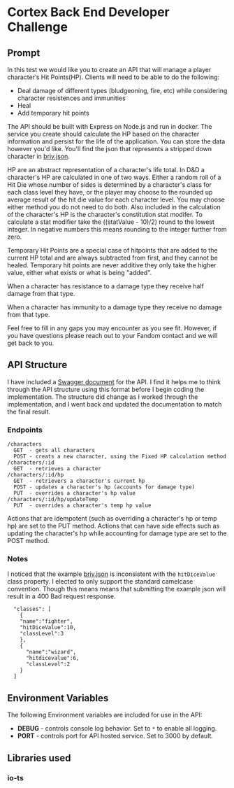 # Cortex Back End Developer Challenge

## Prompt
In this test we would like you to create an API that will manage a player character’s Hit Points(HP). Clients will need to be able to do the following:
- Deal damage of different types (bludgeoning, fire, etc) while considering character resistences and immunities
- Heal
- Add temporary hit points

The API should be built with Express on Node.js and run in docker. The service you create should calculate the HP based on the character information and persist for the life of the application. You can store the data however you'd like. You'll find the json that represents a stripped down character in  [briv.json](Reference/briv.json).

HP are an abstract representation of a character's life total. In D&D a character's HP are calculated in one of two ways. Either a random roll of a Hit Die whose number of sides is determined by a character's class for each class level they have, or the player may choose to the rounded up average result of the hit die value for each character level. You may choose either method you do not need to do both. Also included in the calculation of the character's HP is the character's constitution stat modifer. To calculate a stat modifier take the ((statValue - 10)/2) round to the lowest integer. In negative numbers this means rounding to the integer further from zero.

Temporary Hit Points are a special case of hitpoints that are added to the current HP total and are always subtracted from first, and they cannot be healed. Temporary hit points are never additive they only take the higher value, either what exists or what is being "added".

When a character has resistance to a damage type they receive half damage from that type.

When a character has immunity to a damage type they receive no damage from that type.

Feel free to fill in any gaps you may encounter as you see fit. However, if you have questions please reach out to your Fandom contact and we will get back to you.


## API Structure
I have included a [Swagger document](Documentation/Swagger.yaml) for the API.
I find it helps me to think through the API structure using this format before I begin coding the implementation.
The structure did change as I worked through the implementation, and I went back and updated the documentation to match the final result.

### Endpoints
```
/characters
  GET  - gets all characters
  POST - creats a new character, using the Fixed HP calculation method
/characters/:id
  GET  - retrieves a character
/characters/:id/hp
  GET  - retrievers a character's current hp
  POST - updates a character's hp (accounts for damage type)
  PUT  - overrides a character's hp value
/characters/:id/hp/updateTemp
  PUT  - overrides a character's temp hp value
```

Actions that are idempotent (such as overriding a character's hp or temp hp) are set to the PUT method.  Actions that can have side effects such as updating the character's hp while accounting for damage type are set to the POST method.

### Notes
I noticed that the example [briv.json](/Reference/briv.json) is inconsistent with the `hitDiceValue` class property.
I elected to only support the standard camelcase convention.  Though this means means that submitting the example json will result in a 400 Bad request response.

```
  "classes": [
    {
    "name":"fighter",
    "hitDiceValue":10,
    "classLevel":3
    },
    {
      "name":"wizard",
      "hitdicevalue":6,
      "classLevel":2
    }
  ]
```

## Environment Variables
The following Environment variables are included for use in the API:

- **DEBUG** - controls console log behavior.  Set to `*` to enable all logging.
- **PORT** - controls port for API hosted service.  Set to 3000 by default.

## Libraries used
### io-ts
